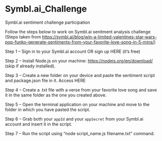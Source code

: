 # Symbl.ai_Challenge
Symbl.ai sentiment challenge participation

Follow the steps below to work on Symbl.ai senitment analysis challenge (Steps taken from https://symbl.ai/blog/win-a-limited-valentines-star-wars-pop-funko-generate-sentiments-from-your-favorite-love-song-in-5-mins/)

Step 1 – Sign in to your Symbl.ai account OR sign up HERE (it’s free)

Step 2 – Install Node.js on your machine: https://nodejs.org/en/download/ (skip if already installed).

Step 3 – Create a new folder on your device and paste the sentiment script and package.json file in it. Access HERE

Step 4 – Create a .txt file with a verse from your favorite love song and save it in the same folder as the one you created above.

Step 5 – Open the terminal application on your machine and move to the folder in which you have pasted the script.

Step 6 – Grab both your `appId` and your `appSecret` from your Symbl.ai account and insert it in the script.

Step 7 – Run the script using “node script_name.js filename.txt” command.
